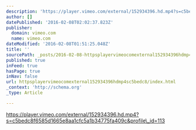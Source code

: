 ```yaml
---
description: 'https://player.vimeo.com/external/152934396.hd.mp4?s=c5bedc8f6585d1665e8aa1cfc5a1b34775fa409c&profile_id=113'
author: []
datePublished: '2016-02-08T02:02:37.823Z'
publisher:
  domain: vimeo.com
  name: vimeo.com
dateModified: '2016-02-08T01:51:25.048Z'
title: ''
sourcePath: _posts/2016-02-08-httpsplayervimeocomexternal152934396hdmp4sc5bedc8.md
published: true
inFeed: true
hasPage: true
inNav: false
url: httpsplayervimeocomexternal152934396hdmp4sc5bedc8/index.html
_context: 'http://schema.org'
_type: Article

---
```

https://player.vimeo.com/external/152934396.hd.mp4?s=c5bedc8f6585d1665e8aa1cfc5a1b34775fa409c&profile\_id=113
